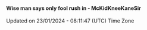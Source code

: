 #### Wise man says only fool rush in - McKidKneeKaneSir
Updated on 23/01/2024 - 08:11:47 (UTC) Time Zone
